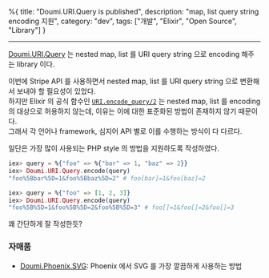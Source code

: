 %{
title: "Doumi.URI.Query is published",
description: "map, list query string encoding 지원",
category: "dev",
tags: ["개발", "Elixir", "Open Source", "Library"]
}

---

[Doumi.URI.Query] 는 nested map, list 를 URI query string 으로 encoding 해주는 library 이다.

이번에 Stripe API 를 사용하면서 nested map, list 를 URI query string 으로 변환해서 보내야 할 필요성이 있었다.  
하지만 Elixir 의 공식 함수인 [`URI.encode_query/2`](https://hexdocs.pm/elixir/1.14.2/URI.html#encode_query/2) 는 nested map, list 를 encoding 의 대상으로 허용하지 않는데, 이유는 이에 대한 표준화된 방법이 존재하지 않기 때문이다.  
그래서 각 언어나 framework, 심지어 API 별로 이를 수행하는 방식이 다 다르다.

일단은 가장 많이 사용되는 PHP style 의 방법을 지원하도록 작성하였다.

```elixir
iex> query = %{"foo" => %{"bar" => 1, "baz" => 2}}
iex> Doumi.URI.Query.encode(query)
"foo%5Bbar%5D=1&foo%5Bbaz%5D=2" # foo[bar]=1&foo[baz]=2

iex> query = %{"foo" => [1, 2, 3]}
iex> Doumi.URI.Query.encode(query)
"foo%5B%5D=1&foo%5B%5D=2&foo%5B%5D=3" # foo[]=1&foo[]=2&foo[]=3
```

꽤 간단하게 잘 작성한듯?

### 자매품

- [Doumi.Phoenix.SVG](https://json.media/blog/doumi_phoenix_svg_is_published): Phoenix 에서 SVG 를 가장 깔끔하게 사용하는 방법

[Doumi.URI.Query]: https://github.com/nallwhy/doumi_uri_query
